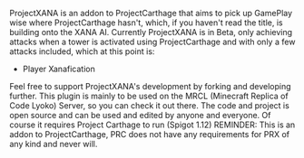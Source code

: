ProjectXANA is an addon to ProjectCarthage that aims to pick up GamePlay wise where ProjectCarthage hasn't, which, if you haven't read the title, is building onto the XANA AI.
Currently ProjectXANA is in Beta, only achieving attacks when a tower is activated using ProjectCarthage and with only a few attacks included, which at this point is:
- Player Xanafication

Feel free to support ProjectXANA's development by forking and developing further. This plugin is mainly to be used on the MRCL (Minecraft Replica of Code Lyoko) Server, so you can check it out there.
The code and project is open source and can be used and edited by anyone and everyone. Of course it requires Project Carthage to run (Spigot 1.12)
REMINDER: This is an addon to ProjectCarthage, PRC does not have any requirements for PRX of any kind and never will.
